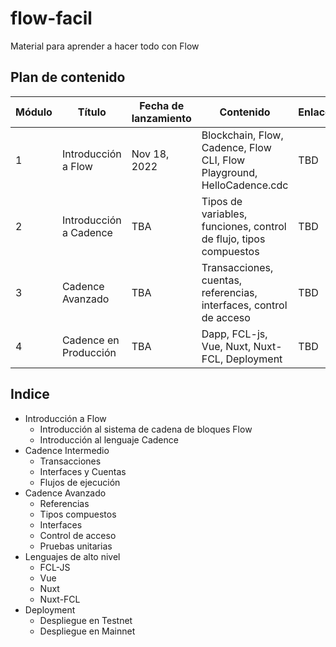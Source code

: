 # flow-facil
Material para aprender a hacer todo con Flow

## Plan de contenido

| Módulo | Título | Fecha de lanzamiento | Contenido | Enlace |
| --- | --- | --- | --- | --- |
| 1 | Introducción a Flow | Nov 18, 2022 | Blockchain, Flow, Cadence, Flow CLI, Flow Playground, HelloCadence.cdc | TBD |
| 2 | Introducción a Cadence | TBA  | Tipos de variables, funciones, control de flujo, tipos compuestos | TBD |
| 3 | Cadence Avanzado | TBA | Transacciones, cuentas, referencias, interfaces, control de acceso | TBD |
| 4 | Cadence en Producción | TBA | Dapp, FCL-js, Vue, Nuxt, Nuxt-FCL, Deployment | TBD |

## Indice
- Introducción a Flow
  - Introducción al sistema de cadena de bloques Flow
  - Introducción al lenguaje Cadence
- Cadence Intermedio
  - Transacciones
  - Interfaces y Cuentas
  - Flujos de ejecución
- Cadence Avanzado
  - Referencias
  - Tipos compuestos
  - Interfaces
  - Control de acceso
  - Pruebas unitarias
- Lenguajes de alto nivel
  - FCL-JS
  - Vue
  - Nuxt
  - Nuxt-FCL
- Deployment
  - Despliegue en Testnet
  - Despliegue en Mainnet 
